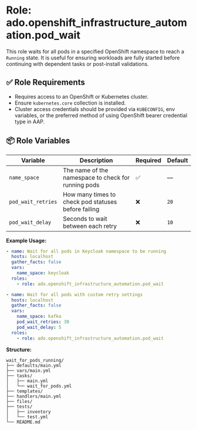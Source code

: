 # Role: ado.openshift_infrastructure_automation.pod_wait

This role waits for all pods in a specified OpenShift namespace to reach a `Running` state. It is useful for ensuring workloads are fully started before continuing with dependent tasks or post-install validations.

## ✅ Role Requirements

- Requires access to an OpenShift or Kubernetes cluster.
- Ensure `kubernetes.core` collection is installed.
- Cluster access credentials should be provided via `KUBECONFIG`, env variables, or the preferred method of using OpenShift bearer credential type in AAP.

## 📦 Role Variables

| Variable            | Description                                                    | Required | Default |
|---------------------|----------------------------------------------------------------|----------|---------|
| `name_space`        | The name of the namespace to check for running pods           | ✅       | —       |
| `pod_wait_retries`  | How many times to check pod statuses before failing           | ❌       | `20`    |
| `pod_wait_delay`    | Seconds to wait between each retry                            | ❌       | `10`    |

**Example Usage:**

```yaml
- name: Wait for all pods in Keycloak namespace to be running
  hosts: localhost
  gather_facts: false
  vars:
    name_space: keycloak
  roles:
    - role: ado.openshift_infrastructure_automation.pod_wait

- name: Wait for all pods with custom retry settings
  hosts: localhost
  gather_facts: false
  vars:
    name_space: kafka
    pod_wait_retries: 30
    pod_wait_delay: 5
  roles:
    - role: ado.openshift_infrastructure_automation.pod_wait
```

**Structure:**
```
wait_for_pods_running/
├── defaults/main.yml
├── vars/main.yml
├── tasks/
│   ├── main.yml
│   └── wait_for_pods.yml
├── templates/
├── handlers/main.yml
├── files/
├── tests/
│   ├── inventory
│   └── test.yml
└── README.md